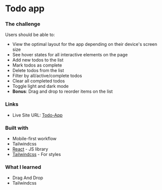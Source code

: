 # Todo app

### The challenge

Users should be able to:

- View the optimal layout for the app depending on their device's screen size
- See hover states for all interactive elements on the page
- Add new todos to the list
- Mark todos as complete
- Delete todos from the list
- Filter by all/active/complete todos
- Clear all completed todos
- Toggle light and dark mode
- **Bonus**: Drag and drop to reorder items on the list

### Links

- Live Site URL: [Todo-App](https://c-yrus.github.io/todo-app-tailwindcss/)

### Built with

- Mobile-first workflow
- Tailwindcss
- [React](https://reactjs.org/) - JS library
- [Tailwindcss](https://tailwindcss.com/) - For styles

### What I learned

- Drag And Drop
- Tailwindcss
